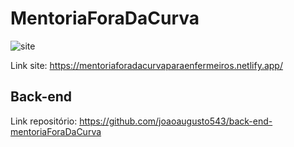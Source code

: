 # MentoriaForaDaCurva

![site](https://github.com/joaoaugusto543/MentoriaForaDaCurva/assets/119535029/64b730eb-dc71-41e6-a352-be89bdd21f09)

Link site: https://mentoriaforadacurvaparaenfermeiros.netlify.app/

## Back-end

Link repositório: https://github.com/joaoaugusto543/back-end-mentoriaForaDaCurva

